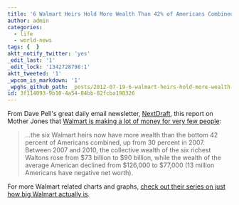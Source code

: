 ```yaml
---
title: '6 Walmart Heirs Hold More Wealth Than 42% of Americans Combined'
author: admin
categories:
  - life
  - world-news
tags: {  }
aktt_notify_twitter: 'yes'
_edit_last: '1'
_edit_lock: '1342728798:1'
aktt_tweeted: '1'
_wpcom_is_markdown: '1'
_wpghs_github_path: _posts/2012-07-19-6-walmart-heirs-hold-more-wealth-than-42-of-americans-combined.md
id: 3f114093-9b10-4a54-84bb-82fcba198326
---
```

<p>From Dave Pell's great daily email newsletter, <a href="http://nextdraft.com/">NextDraft</a>, this report on Mother Jones that <a href="http://www.motherjones.com/mojo/2012/07/walmart-heirs-waltons-wealth-income-inequality">Walmart is making a lot of money for very few people</a>:</p>
<blockquote><p>
  ...the six Walmart heirs now have more wealth than the bottom 42 percent of Americans combined, up from 30 percent in 2007. Between 2007 and 2010, the collective wealth of the six richest Waltons rose from $73 billion to $90 billion, while the wealth of the average American declined from $126,000 to $77,000 (13 million Americans have negative net worth).
</p></blockquote>
<p>For more Walmart related charts and graphs, <a href="http://www.motherjones.com/environment/2012/03/walmart-sales-energy-use-statistics">check out their series on just how big Walmart actually is</a>.</p>
